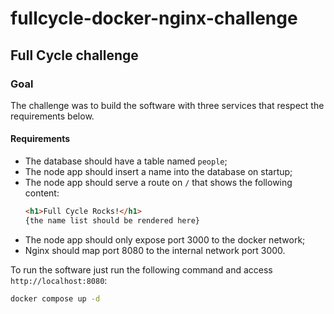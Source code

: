 # fullcycle-docker-nginx-challenge

## Full Cycle challenge

### Goal

The challenge was to build the software with three services that respect the requirements below.

#### Requirements

- The database should have a table named `people`;
- The node app should insert a name into the database on startup;
- The node app should serve a route on `/` that shows the following content:
  ```html
  <h1>Full Cycle Rocks!</h1>
  {the name list should be rendered here}
  ```
- The node app should only expose port 3000 to the docker network;
- Nginx should map port 8080 to the internal network port 3000.

To run the software just run the following command and access `http://localhost:8080`:

```bash
docker compose up -d
```